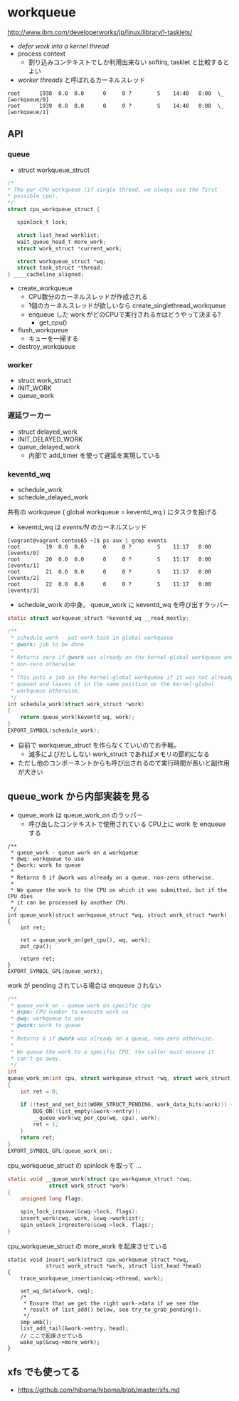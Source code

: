 # workqueue

http://www.ibm.com/developerworks/jp/linux/library/l-tasklets/

 * _defer work into a kernel thread_
 * process context
   * 割り込みコンテキストでしか利用出来ない softirq, tasklet と比較するとよい
 * _worker threads_ と呼ばれるカーネルスレッド

```
root      1938  0.0  0.0      0     0 ?        S    14:40   0:00  \_ [workqueue/0]
root      1939  0.0  0.0      0     0 ?        S    14:40   0:00  \_ [workqueue/1]
```

## API

### queue

 * struct workqueue_struct

 ```c
/*
 * The per-CPU workqueue (if single thread, we always use the first
 * possible cpu).
 */
struct cpu_workqueue_struct {

	spinlock_t lock;

	struct list_head worklist;
	wait_queue_head_t more_work;
	struct work_struct *current_work;

	struct workqueue_struct *wq;
	struct task_struct *thread;
} ____cacheline_aligned;
```

 * create_workqueue
   * CPU数分のカーネルスレッドが作成される
   * 1個のカーネルスレッドが欲しいなら create_singlethread_workqueue
   * enqueue した work がどのCPUで実行されるかはどうやって決まる?
     * get_cpu()
 * flush_workqueue
   * キューを一掃する
 * destroy_workqueue

### worker

 * struct work_struct
 * INIT_WORK
 * queue_work

### 遅延ワーカー

 * struct delayed_work
 * INIT_DELAYED_WORK
 * queue_delayed_work
   * 内部で add_timer を使って遅延を実現している

### keventd_wq

 * schedule_work
 * schedule_delayed_work

共有の workqueue ( global workqueue  = keventd_wq ) にタスクを投げる

 * keventd_wq は _events/N_ のカーネルスレッド
```
[vagrant@vagrant-centos65 ~]$ ps aux | grep events
root        19  0.0  0.0      0     0 ?        S    11:17   0:00 [events/0]
root        20  0.0  0.0      0     0 ?        S    11:17   0:00 [events/1]
root        21  0.0  0.0      0     0 ?        S    11:17   0:00 [events/2]
root        22  0.0  0.0      0     0 ?        S    11:17   0:00 [events/3]
```

 * schedule_work の中身。 queue_work に keventd_wq を呼び出すラッパー
```c
static struct workqueue_struct *keventd_wq __read_mostly;

/**
 * schedule_work - put work task in global workqueue
 * @work: job to be done
 *
 * Returns zero if @work was already on the kernel-global workqueue and
 * non-zero otherwise.
 *
 * This puts a job in the kernel-global workqueue if it was not already
 * queued and leaves it in the same position on the kernel-global
 * workqueue otherwise.
 */
int schedule_work(struct work_struct *work)
{
	return queue_work(keventd_wq, work);
}
EXPORT_SYMBOL(schedule_work);
```

 * 自前で workqueue_struct を作らなくていいのでお手軽。
   * 滅多によびだししない work_struct であればメモリの節約になる
 * ただし他のコンポーネントからも呼び出されるので実行時間が長いと副作用が大きい

## queue_work から内部実装を見る

 * queue_work は queue_work_on のラッパー
   * 呼び出したコンテキストで使用されている CPU上に work を enqueue する

```
/**
 * queue_work - queue work on a workqueue
 * @wq: workqueue to use
 * @work: work to queue
 *
 * Returns 0 if @work was already on a queue, non-zero otherwise.
 *
 * We queue the work to the CPU on which it was submitted, but if the CPU dies
 * it can be processed by another CPU.
 */
int queue_work(struct workqueue_struct *wq, struct work_struct *work)
{
	int ret;

	ret = queue_work_on(get_cpu(), wq, work);
	put_cpu();

	return ret;
}
EXPORT_SYMBOL_GPL(queue_work);
```

work が pending されている場合は enqueue されない

```c
/**
 * queue_work_on - queue work on specific cpu
 * @cpu: CPU number to execute work on
 * @wq: workqueue to use
 * @work: work to queue
 *
 * Returns 0 if @work was already on a queue, non-zero otherwise.
 *
 * We queue the work to a specific CPU, the caller must ensure it
 * can't go away.
 */
int
queue_work_on(int cpu, struct workqueue_struct *wq, struct work_struct *work)
{
	int ret = 0;

	if (!test_and_set_bit(WORK_STRUCT_PENDING, work_data_bits(work))) {
		BUG_ON(!list_empty(&work->entry));
		__queue_work(wq_per_cpu(wq, cpu), work);
		ret = 1;
	}
	return ret;
}
EXPORT_SYMBOL_GPL(queue_work_on);
```

cpu_workqueue_struct の spinlock を取って ...

```c
static void __queue_work(struct cpu_workqueue_struct *cwq,
			 struct work_struct *work)
{
	unsigned long flags;

	spin_lock_irqsave(&cwq->lock, flags);
	insert_work(cwq, work, &cwq->worklist);
	spin_unlock_irqrestore(&cwq->lock, flags);
}
```

cpu_workqueue_struct の more_work を起床させている

```
static void insert_work(struct cpu_workqueue_struct *cwq,
			struct work_struct *work, struct list_head *head)
{
	trace_workqueue_insertion(cwq->thread, work);

	set_wq_data(work, cwq);
	/*
	 * Ensure that we get the right work->data if we see the
	 * result of list_add() below, see try_to_grab_pending().
	 */
	smp_wmb();
	list_add_tail(&work->entry, head);
    // ここで起床させている
	wake_up(&cwq->more_work);
}
```

## xfs でも使ってる

  * https://github.com/hiboma/hiboma/blob/master/xfs.md